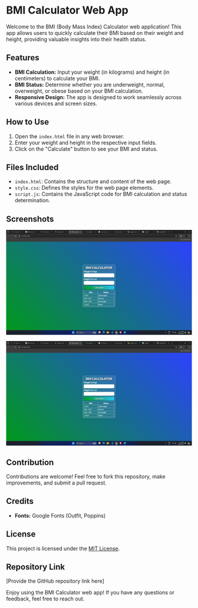 # BMI Calculator Web App

Welcome to the BMI (Body Mass Index) Calculator web application! This app allows users to quickly calculate their BMI based on their weight and height, providing valuable insights into their health status.

## Features

- **BMI Calculation:** Input your weight (in kilograms) and height (in centimeters) to calculate your BMI.
- **BMI Status:** Determine whether you are underweight, normal, overweight, or obese based on your BMI calculation.
- **Responsive Design:** The app is designed to work seamlessly across various devices and screen sizes.

## How to Use

1. Open the `index.html` file in any web browser.
2. Enter your weight and height in the respective input fields.
3. Click on the "Calculate" button to see your BMI and status.

## Files Included

- `index.html`: Contains the structure and content of the web page.
- `style.css`: Defines the styles for the web page elements.
- `script.js`: Contains the JavaScript code for BMI calculation and status determination.

## Screenshots

![Screenshot 1](Screenshots/screen1.png)

![Screenshot 2](Screenshots/screen1.png)

## Contribution

Contributions are welcome! Feel free to fork this repository, make improvements, and submit a pull request. 

## Credits

- **Fonts:** Google Fonts (Outfit, Poppins)

## License

This project is licensed under the [MIT License](https://opensource.org/licenses/MIT).

## Repository Link

[Provide the GitHub repository link here]

Enjoy using the BMI Calculator web app! If you have any questions or feedback, feel free to reach out.
